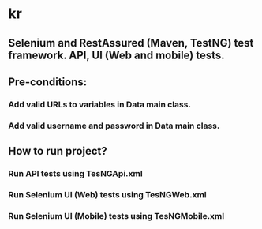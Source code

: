 # kr
## Selenium and RestAssured (Maven, TestNG) test  framework. API, UI (Web and mobile) tests.

## Pre-conditions:
### Add valid URLs to variables in Data main class.
### Add valid username and password in Data main class.

## How to run project?
### Run API tests using TesNGApi.xml
### Run Selenium UI (Web) tests using TesNGWeb.xml
### Run Selenium UI (Mobile) tests using TesNGMobile.xml
